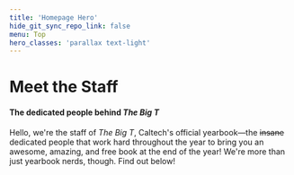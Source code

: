 ```yaml
---
title: 'Homepage Hero'
hide_git_sync_repo_link: false
menu: Top
hero_classes: 'parallax text-light'
---
```


# Meet the Staff

#### The dedicated people behind _The Big T_

Hello, we're the staff of _The Big T_, Caltech's official yearbook—the ~~insane~~ dedicated people that work hard throughout the year to bring you an awesome, amazing, and free book at the end of the year! We're more than just yearbook nerds, though. Find out below!

